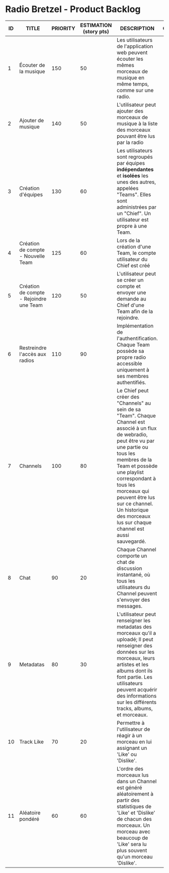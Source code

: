 # Radio Bretzel - Product Backlog

ID | TITLE | PRIORITY | ESTIMATION (story pts) | DESCRIPTION | COMMENTS
---|-------|----------|------------------------|-------------|---------
1 | Écouter de la musique | 150 | 50 | Les utilisateurs de l'application web peuvent écouter les mêmes morceaux de musique en même temps, comme sur une radio. |
2 | Ajouter de musique | 140 | 50 | L'utilisateur peut ajouter des morceaux de musique à la liste des morceaux pouvant être lus par la radio |
3 | Création d'équipes | 130 | 60 | Les utilisateurs sont regroupés par équipes **indépendantes** et **isolées** les unes des autres, appelées "Teams". Elles sont administrées par un "Chief". Un utilisateur est propre à une Team. |
4 | Création de compte - Nouvelle Team | 125 | 60 | Lors de la création d'une Team, le compte utilisateur du Chief est créé |
5 | Création de compte - Rejoindre une Team | 120 | 50 | L'utilisateur peut se créer un compte et envoyer une demande au Chief d'une Team afin de la rejoindre. |
6 | Restreindre l'accès aux radios | 110 | 90 | Implémentation de l'authentification. Chaque Team possède sa propre radio accessible uniquement à ses membres authentifiés. | 
7 | Channels | 100 | 80 | Le Chief peut créer des "Channels" au sein de sa "Team". Chaque Channel est associé à un flux de webradio, peut être vu par une partie ou tous les membres de la Team et possède une playlist correspondant à tous les morceaux qui peuvent être lus sur ce channel. Un historique des morceaux lus sur chaque channel est aussi sauvegardé. |
8 | Chat | 90 | 20 | Chaque Channel comporte un chat de discussion instantané, où tous les utilisateurs du Channel peuvent s'envoyer des messages. |
9 | Metadatas | 80 | 30 | L'utilisateur peut renseigner les metadatas des morceaux qu'il a uploadé; Il peut renseigner des données sur les morceaux, leurs artistes et les albums dont ils font partie. Les utilisateurs peuvent acquérir des informations sur les différents tracks, albums, et morceaux. |
10 | Track Like | 70 | 20 | Permettre à l'utilisateur de réagir à un morceau en lui assignant un 'Like' ou 'Dislike'. |
11 | Aléatoire pondéré | 60 | 60 | L'ordre des morceaux lus dans un Channel est généré aléatoirement à partir des statistiques de 'Like' et 'Dislike' de chacun des morceaux. Un morceau avec beaucoup de 'Like' sera lu plus souvent qu'un morceau 'Dislike'. |
